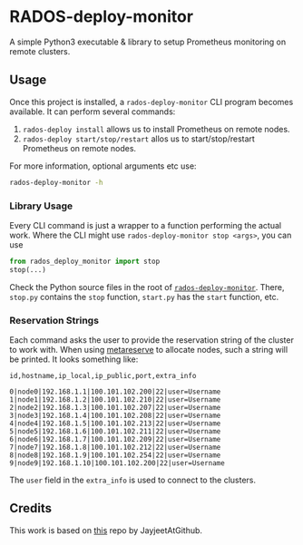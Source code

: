 # RADOS-deploy-monitor
A simple Python3 executable & library to setup Prometheus monitoring on remote clusters.



## Usage
Once this project is installed, a `rados-deploy-monitor` CLI program becomes available.
It can perform several commands:
 1. `rados-deploy install` allows us to install Prometheus on remote nodes.
 2. `rados-deploy start/stop/restart` allos us to start/stop/restart Prometheus on remote nodes.


For more information, optional arguments etc use:
```bash
rados-deploy-monitor -h
```

### Library Usage
Every CLI command is just a wrapper to a function performing the actual work.
Where the CLI might use `rados-deploy-monitor stop <args>`, you can use
```python
from rados_deploy_monitor import stop
stop(...)
```
Check the Python source files in the root of [`rados-deploy-monitor`](/rados-deploy-monitor).
There, `stop.py` contains the `stop` function, `start.py` has the `start` function, etc.


### Reservation Strings
Each command asks the user to provide the reservation string of the cluster to work with.
When using [metareserve](https://github.com/Sebastiaan-Alvarez-Rodriguez/metareserve) to allocate nodes, such a string will be printed.
It looks something like:
```
id,hostname,ip_local,ip_public,port,extra_info
```
```
0|node0|192.168.1.1|100.101.102.200|22|user=Username
1|node1|192.168.1.2|100.101.102.210|22|user=Username
2|node2|192.168.1.3|100.101.102.207|22|user=Username
3|node3|192.168.1.4|100.101.102.208|22|user=Username
4|node4|192.168.1.5|100.101.102.213|22|user=Username
5|node5|192.168.1.6|100.101.102.211|22|user=Username
6|node6|192.168.1.7|100.101.102.209|22|user=Username
7|node7|192.168.1.8|100.101.102.212|22|user=Username
8|node8|192.168.1.9|100.101.102.254|22|user=Username
9|node9|192.168.1.10|100.101.102.200|22|user=Username
```
The `user` field in the `extra_info` is used to connect to the clusters.


## Credits
This work is based on [this](https://github.com/JayjeetAtGithub/prometheus-on-baremetal) repo by JayjeetAtGithub.